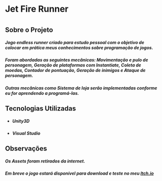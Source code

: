 # Jet Fire Runner
#
## Sobre o Projeto

##### Jogo *endless runner* criado para estudo pessoal com o objetivo de colocar em prática meus conhecimentos sobre programação de jogos.

##### Foram abordadas as seguintes mecânicas: Movimentação e pulo de personagem, Geração de plataformas com *Instantiate*, Coleta de moedas, Contador de pontuação, Geração de inimigos e Ataque de personagem.

##### Outras mecânicas como Sistema de loja serão implementadas conforme eu for aprendendo a programá-las.

## Tecnologias Utilizadas

- ##### Unity3D
- ##### Visual Studio

## Observações

##### Os Assets foram retirados da internet.

##### Em breve o jogo estará disponível para download e teste no meu [Itch.io](https://erisbr.itch.io/)

